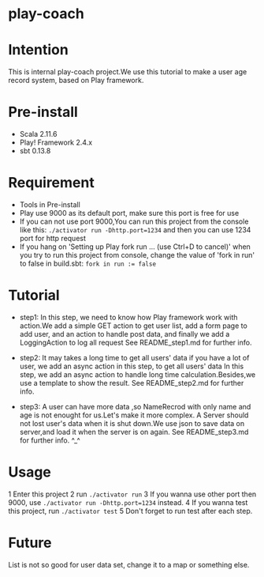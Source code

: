 # play-coach

# Intention
This is internal play-coach project.We use this tutorial to make a user age record system, based on Play framework.

# Pre-install
- Scala 2.11.6
- Play! Framework 2.4.x
- sbt 0.13.8

# Requirement
- Tools in Pre-install
- Play use 9000 as its default port, make sure this port is free for use
- If you can not use port 9000,You can run this project from the console like this:
`./activator run -Dhttp.port=1234`
and then you can use 1234 port for http request
- If you hang on 'Setting up Play fork run ... (use Ctrl+D to cancel)' when you try to run this project from console,
change the value of 'fork in run' to false in build.sbt:
`fork in run := false`

# Tutorial
- step1:
In this step, we need to know how Play framework work with action.We add a simple GET action to get user list, add a form page to add user, and an action to handle post data, and finally we add a LoggingAction to log all request
See README_step1.md for further info.

- step2:
It may takes a long time to get all users' data if you have a lot of user, we add an async action in this step, to get all users' data
In this step, we add an async action to handle long time calculation.Besides,we use a template to show the result.
See README_step2.md for further info.

- step3:
A user can have more data ,so NameRecrod with only name and age is not enought for us.Let's make it more complex.
A Server should not lost user's data when it is shut down.We use json to save data on server,and load it when the server is on again.
See README_step3.md for further info. ^_^


# Usage
1 Enter this project
2 run `./activator run`
3 If you wanna use other port then 9000, use `./activator run -Dhttp.port=1234` instead.
4 If you wanna test this project, run `./activator test`
5 Don't forget to run test after each step.

# Future
List is not so good for user data set, change it to a map or something else.
